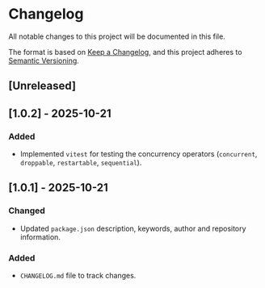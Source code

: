 # Changelog

All notable changes to this project will be documented in this file.

The format is based on [Keep a Changelog](https://keepachangelog.com/en/1.0.0/),
and this project adheres to [Semantic Versioning](https://semver.org/spec/v2.0.0.html).

## [Unreleased]

## [1.0.2] - 2025-10-21

### Added
- Implemented `vitest` for testing the concurrency operators (`concurrent`, `droppable`, `restartable`, `sequential`).

## [1.0.1] - 2025-10-21

### Changed
- Updated `package.json` description, keywords, author and repository information.

### Added
- `CHANGELOG.md` file to track changes.

